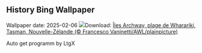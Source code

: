 ## History Bing Wallpaper
Wallpaper date: 2025-02-06
![](https://www.bing.com/th?id=OHR.WhararikiBeach_FR-FR6142596123_UHD.jpg&w=1000)Download: [Îles Archway, plage de Wharariki, Tasman, Nouvelle-Zélande (© Francesco Vaninetti/AWL/plainpicture)](https://www.bing.com/th?id=OHR.WhararikiBeach_FR-FR6142596123_UHD.jpg)

Auto get programm by LtgX
